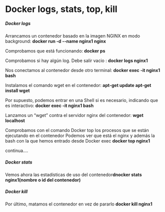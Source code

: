 <div style="vertical-aligh: center;"> 
<h1> Docker logs, stats, top, kill</h1> 

<h5>Docker logs</h5>
<p>Arrancamos un contenedor basado en la imagen NGINX en modo background: <strong>docker run -d --name nginx1 nginx
</strong></p>
<p>Comprobamos que está funcionando: <strong>docker ps</strong></p>
<p> Comprobamos si hay algún log. Debe salir vacio : <strong>docker logs nginx1</strong></p>
<p>Nos conectamos al contenedor desde otro terminal: <strong>docker exec -it nginx1 bash</strong></p>
<p>Instalamos el comando wget en el contenedor: <strong>apt-get update    apt-get install wget</strong></p>
<p>Por supuesto, podemos entrar en una Shell si es necesario, indicando que es interactivo: <strong>docker exec -it nginx1 bash</strong></p>
<p>Lanzamos un “wget” contra el servidor nginx del contenedor: <strong>wget localhost</strong></p>
<p>Comprobamos con el comando Docker top los procesos que se están
   ejecutando en el contenedor  Podemos ver que está el nginx y además la bash con la que hemos
   entrado desde Docker exec <strong>docker top nginx1</strong></p>
   
<p>continua....</p>
<h5>Docker stats</h5>
<p> Vemos ahora las estadísticas de uso del contenedor<strong>dnocker stats nginx1(nombre o id del contenedor)</strong></p>
<h5>Docker kill</h5>
<p>Por último, matamos el contenedor en vez de pararlo
<strong>docker kill nginx1</strong></p>
</div>